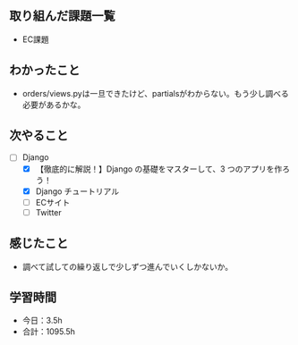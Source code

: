 ## 取り組んだ課題一覧
- EC課題   

## わかったこと
- orders/views.pyは一旦できたけど、partialsがわからない。もう少し調べる必要があるかな。

## 次やること
- [ ] Django
   - [x] 【徹底的に解説！】Django の基礎をマスターして、3 つのアプリを作ろう！
   - [x] Django チュートリアル
   - [ ] ECサイト
   - [ ] Twitter

## 感じたこと
- 調べて試しての繰り返しで少しずつ進んでいくしかないか。

## 学習時間

- 今日：3.5h
- 合計：1095.5h